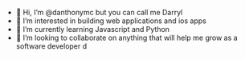 - 👋 Hi, I’m @danthonymc but you can call me Darryl
- 👀 I’m interested in building web applications and ios apps
- 🌱 I’m currently learning Javascript and Python 
- 💞️ I’m looking to collaborate on anything that will help me grow as a software developer
d

<!---
danthonymc/danthonymc is a ✨ special ✨ repository because its `README.md` (this file) appears on your GitHub profile.
You can click the Preview link to take a look at your changes.
--->
